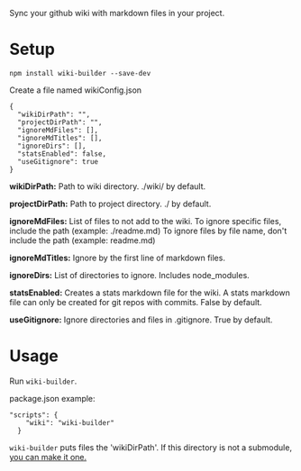 Sync your github wiki with markdown
files in your project.

# Setup

`npm install wiki-builder --save-dev`

Create a file named wikiConfig.json

```
{
  "wikiDirPath": "",
  "projectDirPath": "",
  "ignoreMdFiles": [],
  "ignoreMdTitles": [],
  "ignoreDirs": [],
  "statsEnabled": false,
  "useGitignore": true
}
```

**wikiDirPath:** Path to wiki directory. ./wiki/ by default.

**projectDirPath:** Path to project directory. ./ by default.

**ignoreMdFiles:** List of files to not add to the wiki. 
To ignore specific files, include the path (example: ./readme.md) 
To ignore files by file name, don't include the path (example: readme.md)

**ignoreMdTitles:** Ignore by the first line of markdown files.

**ignoreDirs:** List of directories to ignore. Includes node_modules.

**statsEnabled:** Creates a stats markdown file for the wiki. A stats markdown file can 
only be created for git repos with commits. False by default.

**useGitignore:** Ignore directories and files in 
.gitignore. True by default.

# Usage

Run `wiki-builder`. 

package.json example:
```
"scripts": {
    "wiki": "wiki-builder"
  }
```

`wiki-builder` puts files the 'wikiDirPath'. If this 
directory is not a submodule, [you can make it one.](https://brendancleary.com/2013/03/08/including-a-github-wiki-in-a-repository-as-a-submodule/)
